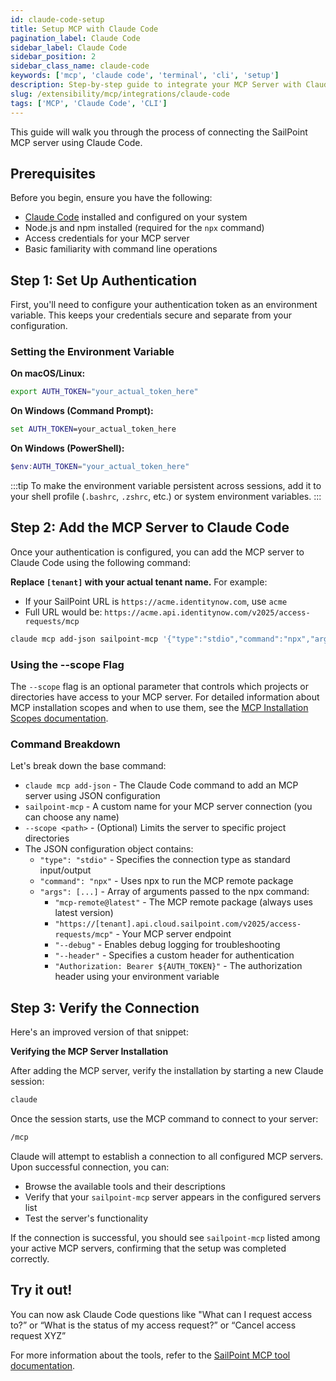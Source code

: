 ```yaml
---
id: claude-code-setup
title: Setup MCP with Claude Code
pagination_label: Claude Code
sidebar_label: Claude Code
sidebar_position: 2
sidebar_class_name: claude-code
keywords: ['mcp', 'claude code', 'terminal', 'cli', 'setup']
description: Step-by-step guide to integrate your MCP Server with Claude Code for terminal-based development workflows
slug: /extensibility/mcp/integrations/claude-code
tags: ['MCP', 'Claude Code', 'CLI']
---
```


This guide will walk you through the process of connecting the SailPoint MCP server using Claude Code.

## Prerequisites

Before you begin, ensure you have the following:

- [Claude Code](https://docs.anthropic.com/en/docs/claude-code/overview) installed and configured on your system
- Node.js and npm installed (required for the `npx` command)
- Access credentials for your MCP server
- Basic familiarity with command line operations

## Step 1: Set Up Authentication

First, you'll need to configure your authentication token as an environment variable. This keeps your credentials secure and separate from your configuration.

### Setting the Environment Variable

**On macOS/Linux:**

```bash
export AUTH_TOKEN="your_actual_token_here"
```

**On Windows (Command Prompt):**

```cmd
set AUTH_TOKEN=your_actual_token_here
```

**On Windows (PowerShell):**

```powershell
$env:AUTH_TOKEN="your_actual_token_here"
```

:::tip
To make the environment variable persistent across sessions, add it to your shell profile (`.bashrc`, `.zshrc`, etc.) or system environment variables.
:::

## Step 2: Add the MCP Server to Claude Code

Once your authentication is configured, you can add the MCP server to Claude Code using the following command:

**Replace `[tenant]` with your actual tenant name.** For example:

- If your SailPoint URL is `https://acme.identitynow.com`, use `acme`
- Full URL would be: `https://acme.api.identitynow.com/v2025/access-requests/mcp`

```bash
claude mcp add-json sailpoint-mcp '{"type":"stdio","command":"npx","args":["mcp-remote@latest","https://[tenant].api.cloud.sailpoint.com/v2025/access-requests/mcp","--header","Authorization: Bearer ${AUTH_TOKEN}"]}'
```

### Using the --scope Flag

The `--scope` flag is an optional parameter that controls which projects or directories have access to your MCP server. For detailed information about MCP installation scopes and when to use them, see the [MCP Installation Scopes documentation](https://docs.anthropic.com/en/docs/claude-code/mcp#mcp-installation-scopes).

### Command Breakdown

Let's break down the base command:

- `claude mcp add-json` - The Claude Code command to add an MCP server using JSON configuration
- `sailpoint-mcp` - A custom name for your MCP server connection (you can choose any name)
- `--scope <path>` - (Optional) Limits the server to specific project directories
- The JSON configuration object contains:
  - `"type": "stdio"` - Specifies the connection type as standard input/output
  - `"command": "npx"` - Uses npx to run the MCP remote package
  - `"args": [...]` - Array of arguments passed to the npx command:
    - `"mcp-remote@latest"` - The MCP remote package (always uses latest version)
    - `"https://[tenant].api.cloud.sailpoint.com/v2025/access-requests/mcp"` - Your MCP server endpoint
    - `"--debug"` - Enables debug logging for troubleshooting
    - `"--header"` - Specifies a custom header for authentication
    - `"Authorization: Bearer ${AUTH_TOKEN}"` - The authorization header using your environment variable

## Step 3: Verify the Connection

Here's an improved version of that snippet:

**Verifying the MCP Server Installation**

After adding the MCP server, verify the installation by starting a new Claude session:

```bash
claude
```

Once the session starts, use the MCP command to connect to your server:

```bash
/mcp
```

Claude will attempt to establish a connection to all configured MCP servers. Upon successful connection, you can:

- Browse the available tools and their descriptions
- Verify that your `sailpoint-mcp` server appears in the configured servers list
- Test the server's functionality

If the connection is successful, you should see `sailpoint-mcp` listed among your active MCP servers, confirming that the setup was completed correctly.

## **Try it out!**

You can now ask Claude Code questions like "What can I request access to?” or “What is the status of my access request?” or “Cancel access request XYZ”

For more information about the tools, refer to the [SailPoint MCP tool documentation](../available-tools.mdx).
